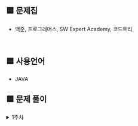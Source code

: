 
## 🟦 문제집
- 백준, 프로그래머스, SW Expert Academy, 코드트리

</br>

## 🟦 사용언어
- JAVA

## 🟦 문제 풀이
<details>
  <summary>1주차</summary>
  <div markdown="1">

  ### 23.10.12 목요일
  
  | 순번 | 문제    | 완료 |
  | :--: | :-----------:  | :-----:  |
  | 00 | [백준 7490_0 만들기](https://www.acmicpc.net/problem/7490)  |  | 
  | 01 | [백준 9935_문자열 폭발](https://www.acmicpc.net/problem/9935)  |  | 

 

  </div>
  </details>
